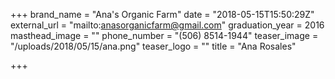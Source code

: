 +++
brand_name = "Ana's Organic Farm"
date = "2018-05-15T15:50:29Z"
external_url = "mailto:anasorganicfarm@gmail.com"
graduation_year = 2016
masthead_image = ""
phone_number = "(506) 8514-1944"
teaser_image = "/uploads/2018/05/15/ana.png"
teaser_logo = ""
title = "Ana Rosales"

+++
